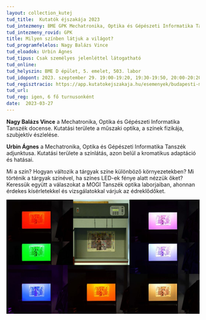 ```yaml
---
layout: collection_kutej
tud_title:  Kutatók éjszakája 2023
tud_intezmeny: BME GPK Mechatronika, Optika és Gépészeti Informatika Tanszék
tud_intezmeny_rovid: GPK
title: Milyen színben látjuk a világot?
tud_programfelelos: Nagy Balázs Vince
tud_eloadok: Urbin Ágnes
tud_tipus: Csak személyes jelenléttel látogatható
tud_online: 
tud_helyszin: BME D épület, 5. emelet, 503. labor
tud_idopont: 2023. szeptember 29. 19:00-19:20, 19:30-19:50, 20:00-20:20, 20:30-20:50, 21:00-21:20, 21:30-21:50
tud_regisztracio: https://app.kutatokejszakaja.hu/esemenyek/budapesti-muszaki-es-gazdasagtudomanyi-egyetem/milyen-szinben-latjuk-a-vilagot-2
tud_url: 
tud_reg: igen, 6 fő turnusonként
date:  2023-03-27
---
```


**Nagy Balázs Vince** a Mechatronika, Optika és Gépészeti Informatika Tanszék docense. Kutatási területe a műszaki optika, a színek fizikája, szubjektív észlelése.

**Urbin Ágnes** a Mechatronika, Optika és Gépészeti Informatika Tanszék adjunktusa. Kutatási területe a színlátás, azon belül a kromatikus adaptáció és hatásai.


Mi a szín? Hogyan változik a tárgyak színe különböző környezetekben? Mi történik a tárgyak színével, ha színes LED-ek fénye alatt nézzük őket? Keressük együtt a válaszokat a MOGI Tanszék optika laborjaiban, ahonnan érdekes kísérletekkel és vizsgálatokkal várjuk az édreklődőket.

![Milyen színben látjuk a világot?](../2023/images/milyen-szinben-latjuk-a-vilagot.JPG)
